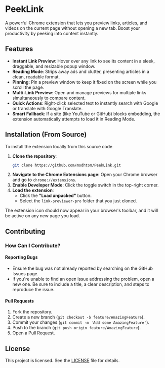 # PeekLink

A powerful Chrome extension that lets you preview links, articles, and videos on the current page without opening a new tab. Boost your productivity by peeking into content instantly.

## Features

-   **Instant Link Preview**: Hover over any link to see its content in a sleek, draggable, and resizable popup window.
-   **Reading Mode**: Strips away ads and clutter, presenting articles in a clean, readable format.
-   **Pinning**: Pin a preview window to keep it fixed on the screen while you scroll the page.
-   **Multi-Link Preview**: Open and manage previews for multiple links simultaneously to compare content.
-   **Quick Actions**: Right-click selected text to instantly search with Google or translate with Google Translate.
-   **Smart Fallback**: If a site (like YouTube or GitHub) blocks embedding, the extension automatically attempts to load it in Reading Mode.

## Installation (From Source)

To install the extension locally from this source code:

1.  **Clone the repository**:
    ```bash
    git clone https://github.com/modhtom/PeekLink.git
    ```
2.  **Navigate to the Chrome Extensions page**: Open your Chrome browser and go to `chrome://extensions`.
3.  **Enable Developer Mode**: Click the toggle switch in the top-right corner.
4.  **Load the extension**:
    -   Click the **"Load unpacked"** button.
    -   Select the `link-previewer-pro` folder that you just cloned.

The extension icon should now appear in your browser's toolbar, and it will be active on any new page you load.

## Contributing

### How Can I Contribute?

#### Reporting Bugs

-   Ensure the bug was not already reported by searching on the GitHub Issues page.
-   If you're unable to find an open issue addressing the problem, open a new one. Be sure to include a title, a clear description, and steps to reproduce the issue.

#### Pull Requests

1.  Fork the repository.
2.  Create a new branch (`git checkout -b feature/AmazingFeature`).
3.  Commit your changes (`git commit -m 'Add some AmazingFeature'`).
4.  Push to the branch (`git push origin feature/AmazingFeature`).
5.  Open a Pull Request.

## License

This project is licensed. See the [LICENSE](LICENSE) file for details.
